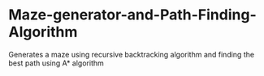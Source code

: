 # Maze-generator-and-Path-Finding-Algorithm
Generates a maze using recursive backtracking algorithm and finding the best path using A* algorithm
